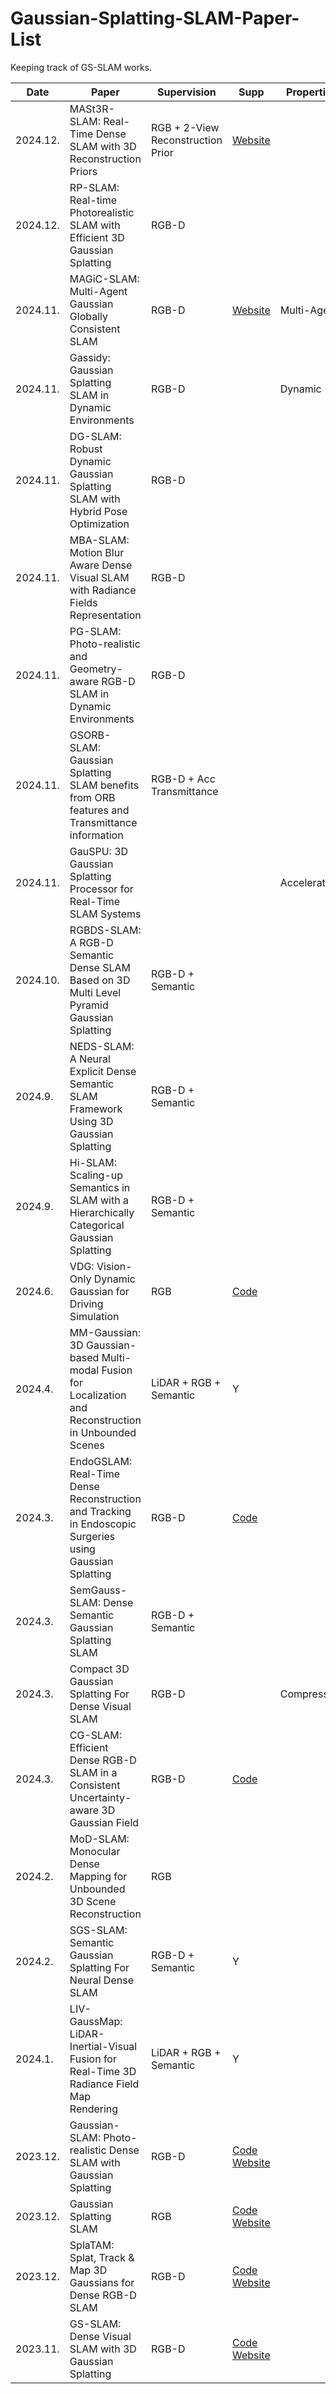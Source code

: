 # Gaussian-Splatting-SLAM-Paper-List
Keeping track of GS-SLAM works.

| Date    | Paper    | Supervision    | Supp | Properties |
|-------------|-------------|-------------|-------------|-------------|
| 2024.12.| MASt3R-SLAM: Real-Time Dense SLAM with 3D Reconstruction Priors | RGB + 2-View Reconstruction Prior | [Website]([https://vladimiryugay.github.io/magic_slam/](https://edexheim.github.io/mast3r-slam/)) | |
| 2024.12.| RP-SLAM: Real-time Photorealistic SLAM with Efficient 3D Gaussian Splatting | RGB-D | | |
| 2024.11.| MAGiC-SLAM: Multi-Agent Gaussian Globally Consistent SLAM | RGB-D | [Website](https://vladimiryugay.github.io/magic_slam/) | Multi-Agent |
| 2024.11.| Gassidy: Gaussian Splatting SLAM in Dynamic Environments | RGB-D | | Dynamic |
| 2024.11.| DG-SLAM: Robust Dynamic Gaussian Splatting SLAM with Hybrid Pose Optimization | RGB-D | | |
| 2024.11.| MBA-SLAM: Motion Blur Aware Dense Visual SLAM with Radiance Fields Representation | RGB-D | | |
| 2024.11.| PG-SLAM: Photo-realistic and Geometry-aware RGB-D SLAM in Dynamic Environments | RGB-D | | |
| 2024.11.| GSORB-SLAM: Gaussian Splatting SLAM benefits from ORB features and Transmittance information | RGB-D + Acc Transmittance | | |
| 2024.11.| GauSPU: 3D Gaussian Splatting Processor for Real-Time SLAM Systems | | | Acceleration |
| 2024.10.| RGBDS-SLAM: A RGB-D Semantic Dense SLAM Based on 3D Multi Level Pyramid Gaussian Splatting | RGB-D + Semantic | | |
| 2024.9. | NEDS-SLAM: A Neural Explicit Dense Semantic SLAM Framework Using 3D Gaussian Splatting | RGB-D + Semantic | | |
| 2024.9. | Hi-SLAM: Scaling-up Semantics in SLAM with a Hierarchically Categorical Gaussian Splatting | RGB-D + Semantic | |
| 2024.6. | VDG: Vision-Only Dynamic Gaussian for Driving Simulation | RGB | [Code](https://github.com/spla-tam/SplaTAM) | |
| 2024.4. | MM-Gaussian: 3D Gaussian-based Multi-modal Fusion for Localization and Reconstruction in Unbounded Scenes | LiDAR + RGB + Semantic | Y |
| 2024.3. | EndoGSLAM: Real-Time Dense Reconstruction and Tracking in Endoscopic Surgeries using Gaussian Splatting | RGB-D | [Code](https://github.com/Loping151/EndoGSLAM) | |
| 2024.3. | SemGauss-SLAM: Dense Semantic Gaussian Splatting SLAM | RGB-D + Semantic | |
| 2024.3. | Compact 3D Gaussian Splatting For Dense Visual SLAM | RGB-D | | Compression |
| 2024.3. | CG-SLAM: Efficient Dense RGB-D SLAM in a Consistent Uncertainty-aware 3D Gaussian Field | RGB-D | [Code](https://github.com/hjr37/CG-SLAM) |
| 2024.2. | MoD-SLAM: Monocular Dense Mapping for Unbounded 3D Scene Reconstruction | RGB | |
| 2024.2. | SGS-SLAM: Semantic Gaussian Splatting For Neural Dense SLAM | RGB-D + Semantic | Y |
| 2024.1. | LIV-GaussMap: LiDAR-Inertial-Visual Fusion for Real-Time 3D Radiance Field Map Rendering | LiDAR + RGB + Semantic | Y |
| 2023.12.| Gaussian-SLAM: Photo-realistic Dense SLAM with Gaussian Splatting | RGB-D | [Code](https://github.com/VladimirYugay/Gaussian-SLAM) [Website](https://vladimiryugay.github.io/gaussian_slam/) |
| 2023.12.| Gaussian Splatting SLAM | RGB | [Code](https://github.com/muskie82/MonoGS) [Website](https://rmurai.co.uk/projects/GaussianSplattingSLAM/) |
| 2023.12.| SplaTAM: Splat, Track & Map 3D Gaussians for Dense RGB-D SLAM | RGB-D | [Code](https://github.com/spla-tam/SplaTAM) [Website](https://spla-tam.github.io/) |
| 2023.11.| GS-SLAM: Dense Visual SLAM with 3D Gaussian Splatting | RGB-D | [Code](https://github.com/yanchi-3dv/diff-gaussian-rasterization-for-gsslam) [Website](https://gs-slam.github.io/) |






